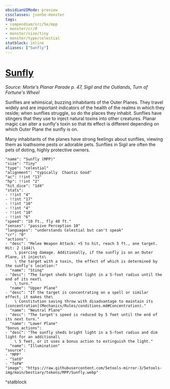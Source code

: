 ```yaml
---
obsidianUIMode: preview
cssclasses: json5e-monster
tags:
- compendium/src/5e/mpp
- monster/cr/0
- monster/size/tiny
- monster/type/celestial
statblock: inline
aliases: ["Sunfly"]
---
```

# [Sunfly](Mechanics\bestiary\celestial/sunfly-mpp.md)
*Source: Morte's Planar Parade p. 47, Sigil and the Outlands, Turn of Fortune's Wheel*  

Sunflies are whimsical, buzzing inhabitants of the Outer Planes. They travel widely and are important indicators of the health of the realms in which they reside; when sunflies struggle, so do the places they inhabit. Sunflies have stingers that they use to inject natural toxins into other creatures. Planar magic can alter a sunfly's toxin so that its effect is different depending on which Outer Plane the sunfly is on.

Many inhabitants of the planes have strong feelings about sunflies, viewing them as loathsome pests or adorable pets. Sunflies in Sigil are often the pets of doting, highly protective owners.

```statblock
"name": "Sunfly (MPP)"
"size": "Tiny"
"type": "celestial"
"alignment": "typically  Chaotic Good"
"ac": !!int "13"
"hp": !!int "2"
"hit_dice": "1d4"
"stats":
- !!int "4"
- !!int "17"
- !!int "10"
- !!int "4"
- !!int "10"
- !!int "6"
"speed": "10 ft., fly 40 ft."
"senses": "passive Perception 10"
"languages": "understands Celestial but can't speak"
"cr": "0"
"actions":
- "desc": "Melee Weapon Attack: +5 to hit, reach 5 ft., one target. Hit: 2 (1d4)\
    \ piercing damage. Additionally, if the sunfly is on an Outer Plane, it injects\
    \ the target with a toxin, the effect of which is determined by the sunfly's location:"
  "name": "Sting"
- "desc": "The target sheds bright light in a 5-foot radius until the end of its next\
    \ turn."
  "name": "Upper Plane"
- "desc": "If the target is concentrating on a spell or similar effect, it makes the\
    \ Constitution saving throw with disadvantage to maintain its [concentration](Mechanics/Rules/conditions.md#Concentration)."
  "name": "Neutral Plane"
- "desc": "The target's speed is reduced by 5 feet until the end of its next turn."
  "name": "Lower Plane"
"bonus_actions":
- "desc": "The sunfly sheds bright light in a 5-foot radius and dim light for an additional\
    \ 5 feet, or it uses a bonus action to extinguish the light."
  "name": "Illumination"
"source":
- "MPP"
- "SatO"
- "ToFW"
"image": "https://raw.githubusercontent.com/5etools-mirror-3/5etools-img/main/bestiary/tokens/MPP/Sunfly.webp"
```
^statblock